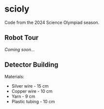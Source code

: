 # scioly

Code from the 2024 Science Olympiad season.

## Robot Tour

*Coming soon...*

## Detector Building

Materials:

* Silver wire - 15 cm
* Copper wire - 10 cm
* Yarn - 9 cm
* Plastic tubing - 10 cm